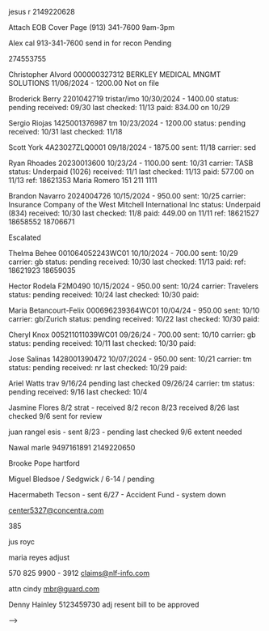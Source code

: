 jesus r
2149220628



Attach EOB
Cover Page
(913) 341-7600
9am-3pm

Alex cal
913-341-7600
send in for recon
Pending

<!-- HS -->
274553755

<!-- Joshua Hayter
WC949G21997
9/27 - 1950.00
sent: 10/03
carrier: LM
status: paid
received: 10/8
last checked: 11/13
paid: 1488.16 - 11/19  -->

Christopher Alvord
000000327312
BERKLEY MEDICAL MNGMT SOLUTIONS
11/06/2024 - 1200.00
Not on file
<!-- status: pending
received: 09/30
last checked: 11/13
paid: 834.00 on 10/29 -->

Broderick Berry
2201042719
tristar/imo
10/30/2024 - 1400.00
status: pending
received: 09/30
last checked: 11/13
paid: 834.00 on 10/29

Sergio Riojas
1425001376987
tm
10/23/2024 - 1200.00
status: pending
received: 10/31
last checked: 11/18
<!-- paid: 834.00 on 10/29 -->

<!-- HS -->

Scott York
4A23027ZLQ0001
09/18/2024 - 1875.00
sent: 11/18
carrier: sed
<!-- status: paid -->
<!-- received: 10/30 -->
<!-- last checked: 11/18 -->
<!-- paid: 1551.00 on 11/12 -->

Ryan Rhoades
20230013600
10/23/24 - 1100.00
sent: 10/31
carrier: TASB
status: Underpaid (1026)
received: 11/1
last checked: 11/13
paid: 577.00 on 11/13
ref: 18621353
Maria Romero
151 211 1111

Brandon Navarro
2024004726
10/15/2024 - 950.00
sent: 10/25
carrier: Insurance Company of the West
Mitchell International Inc
status: Underpaid (834)
received: 10/30
last checked: 11/8
paid: 449.00 on 11/11
ref: 18621527 18658552 18706671

Escalated


Thelma Behee
001064052243WC01
10/10/2024 - 700.00
sent: 10/29
carrier: gb
status: pending
received: 10/30
last checked: 11/13
paid:
ref: 18621923 18659035

Hector Rodela
F2M0490
10/15/2024 - 950.00
sent: 10/24
carrier: Travelers
status: pending
received: 10/24
last checked: 10/30
paid:

Maria Betancourt-Felix
000696239364WC01
10/04/24 - 950.00
sent: 10/10
carrier: gb/Zurich
status: pending
received: 10/22
last checked: 10/30
paid:

Cheryl Knox
005211011039WC01
09/26/24 - 700.00
sent: 10/10
carrier: gb
status: pending
received: 10/11
last checked: 10/30
paid:

Jose Salinas
1428001390472
10/07/2024 - 950.00
sent: 10/21
carrier: tm
status: pending
received: nr
last checked: 10/29
paid:



Ariel Watts trav 9/16/24 pending
last checked 09/26/24
carrier: tm
status: pending
received: 9/16
last checked: 10/4
<!-- paid: 1016 -->

<!-- Jason Gentry
4A2308GPGP60001
11/11/2024 - 125.00
sent: 11/12
carrier: sed
status: paid
received: 11/13
last checked: 11/18
paid: 100.00 on 11/18 -->

<!-- Lucia Sepuvelda
4A2304MRKBT0001
10/08/2024 - 1725.00
sent: 10/28
carrier: sed
status: paid
received: 10/30
last checked: 11/13
paid: 1551.00 on 11/12 -->

<!-- Chad Patterson
949G19347
10/11/24 - 125.00
sent: 10/11
carrier: LM
status: paid
received: 10/11
last checked: 11/08
paid: 125.00 on 11/01  -->

<!-- Melvin Ross
4A240741ZYQ0001
10/18/24 - 600.00
sent: 10/28
carrier: sed
status: paid
received: 10/30
last checked: 11/8
paid: 449.00 on 11/4 -->

<!-- Jason Oldacker
WC204308
10/02/2024 - 1025.00
sent: 10/28
carrier: TMLIRP
status: paid
received:
last checked: 11/8
paid: 950.00 on 11/7 -->

<!-- Donald Mayfield
20230005246
10/14/24 - 2000.00
sent: 10/31
carrier: TASB
status: paid
received: 10/31
last checked: 11/8
paid: 2000.00 on 11/8 -->

<!-- Brent Foxworth
1E01E016621120
10/04/24 - 1400.00
sent: 10/29
carrier: ESIS
status: paid
received: 10/30
last checked: 10/29
paid: 1284.00 on 11/8 -->

<!-- Cynthia Valle
20240013521
10/21/2024 - 125.00
sent: 10/22
carrier: TASB
status: pending
received: 10/24
last checked: 10/30
paid: 100.00 0n 10/29
ref: 18541380 -->

<!-- Juan Barrios
20240013521
10/08/2024 - 950.00
sent: 10/19
carrier: sed
status: pending
received: 10/19
last checked: 10/30
paid: 834.00 on 10/29 -->

<!-- Alan Reza
2230663240
10/15/2024 - 1100.00
sent: 10/21
carrier: Zurich
status: pending
received: 10/21
last checked: 10/30
paid: 1049.00 on 10/25 -->

<!-- Travis Gilder
4A2309KJWNR0001
10/18/24 - 600.00
sent: 10/10
carrier: sed
status: pending
received: 10/23
last checked: 10/29
paid: 449.00 on 10/29 -->

<!-- Melvin Ross NS
4A240741ZYQ0001
10/11/24 - 125.00
sent: 10/11
carrier: sed
status:
received: 10/14
last checked: 10/29
paid: 100.00 on 10/17 -->

<!-- Raven Gant
24DFWEC2730001
sent:
carrier: sed
status: pending
received: 10/09
last checked: 10/29
paid: 1476.00 on 10/16 -->

<!-- jesus rob 1003
VI0000146318
09/24/24
1650.00
sent: 10/03
carrier: sed
status: pending
received: 10/03 - 10/16
last checked: 10/24
paid: 1476.00 10/22 -->

<!-- jesus rob 1003
VI0000146318
09/24/24
1650.00
sent: 10/03
carrier: sed
status: pending
received: 10/03 - 10/16
last checked: 10/24
paid: 1476.00 10/22 -->

<!-- Melvinna Lee
4A2406TSV590001
09/26/24 - 950.00
sent: 10/10
carrier: sed
status: paid
received: 10/11
last checked: 10/18
paid: 834 10/16 -->

<!-- Jose Flores 9/12 tm
1425001368230
08/27/24
last checked 09/26/24
carrier: tm
status: paid
received: 9/12
last checked: 10/18
paid: 10/14 1026.00 -->

<!-- Eufracio Hernandez tm - 8/7 - recon 9/12 nr
1425001373432
07/18/24
carrier: tm
sent: 9/12
status: pending
received: 9/12
last checked: 9/26
paid: 10/14 642.00 -->

Jasmine Flores 8/2 strat - received 8/2 recon 8/23 received 8/26 last checked 9/6 sent for review

juan rangel esis - sent 8/23 - pending last checked 9/6
extent needed

<!-- Edward Daniels - Gallagher Bassett  - 7/7 - 7/17 - $449 - (972) 728-3564 receiving 8/3 denied/ 8/26 denied already
07/18/24
status: paid
received: 9/17
last checked: 10/4
paid: 385 on 9/26 -->

<!-- Adonica Williams 9/16 Medata Hanover pending
7 - 10 days 10/3
Ref #: 433797
carrier: tm
status: pending
received: 9/12
last checked: 10/4
paid: 2118 -->

<!-- Sabrina Johnson
4A2407G977K0001
09/25/24 - 600.00
sent: 10/8
carrier: sed
status: pending
received: 10/9
last checked: 10/18
paid: 10/15 449.00 -->

<!-- maria espinoza 9/13 travelers
last checked 09/26/24
carrier: tm
status: pending
received: 9/13
last checked: 10/14
paid: 834.00 on 10/12 -->

<!-- Yordy Catano
4A2406TSV590001
sent:
carrier: sed
status:
received: 10/4
last checked: 10/10
paid: 449 on 10/11 -->

<!-- Kahalli Cormier
09/12/24 1400
claim #: 221042636
carrier: imo/tristar risk
sent:
status: paid
received:
last checked: 10/14
paid: 1026 on 10/2 -->

<!-- dennis moore 0930
009522000417WC01
sent: 9/30
carrier: gb
status: pending
received: 10/1
last checked: 10/8
paid: 834 0n 10/4

james harsb 0930
002406407559
sent: 9/30
carrier: sed
status: paid
received: 10/2
last checked: 10/8
paid: 834 on 10/7 -->

<!-- grady briggs
claim #: 9706795
carrier: lloyd
sent:
status: pending
received: 9/23
last checked: 10/8
paid: 2250 on 10/4 -->

<!-- Justin Royce zenith - 7/8 - sent 8/8 recon sent 8/23 rece  -->

<!--
alberto cruz tm - 8/13 - pending
1421001385245 -->

<!-- Cullen Riddle 7/31 tm - 8/1 pending
1427001347064 -->

<!-- Tomas Cortinas 8/1 normandy received 8/1 pending -->

Nawal
marle
9497161891
2149220650

<!-- Alice wienke - denied - resubmitted on adjusters end
Metropolitan Area EMS Authority (877) 478-5031 Ext. 3414  -->


<!-- Hank Howard - sent 7/24 - Biberk - nr adj resent through site 8/9 - 8/17 - pending -->

<!-- Joshua Usher - Underpaid -->

<!-- Deniven B - Sent 5/15 - PMA -->
<!-- Jetteah L - Sent 5/28 - Travelers/cbcs claims - bill not received/no case found/injury reported -->
<!-- Wesley Jennings - sent 5/29 cas -->
<!-- Joanna H - sent 5/31 zur -->

<!-- Annisia Nelson / ek health / 6-18 / not received adju -->
<!-- Jason Oldaker / tmlirp / 6-17 / not received adju email -->


<!-- Victor Ford / texas mutual / 6-17 / pending -->


Brooke Pope hartford
<!-- Lilia Campos cas / message left -->
Miguel Bledsoe / Sedgwick / 6-14 / pending
<!-- Gene Baxter / Sunz Insurance Company / sent 6/28 -->

<!-- Jirachai Martin / liberty mutual / 6-17 / pending -->
<!-- Austin Barnes - gb - 6/24 - pending -->

Hacermabeth Tecson - sent 6/27 - Accident Fund - system down


center5327@concentra.com

385


jus royc


maria reyes
adjust

570 825 9900 - 3912
claims@nlf-info.com

attn cindy
mbr@guard.com

Denny Hainley
5123459730 adj resent bill to be approved

<!-- Juan Barrios - sent 7/3 - Sedgwick - received 7/4 - pending adj linda 9727154264 pending
48488040 -->

<!-- T Barrells cas received 8/6 pending -->

<!-- Jose Reyes sed - 202401030139885 - 7/10 - call adj 1476.00 8/9
Alfredo Gonzalez sed 202307270135177 - 7/10 - call adj 08/08 834.00 8/9
call supervisor
9723726122
2149220618
4696241018
9723726189
2149220600

courtney thomas
2149220635 -->

<!-- Terry Zimmerman - sent 7/5 - TMLIRP - denied eob requested -->
<!-- Hacermabeth - received 7/11 - pending
Jessica Boucher
5178974962 -->



<!-- Dustin Green accid down - mbr@accidentfund.com - resent - pending  received 7/16 7/29
Sandra Rice
9728342060 -->

<!-- Hector Rodela - sent 7/15 - Travelers - resent -->






<!-- Nancy Cardona - sent 7/2 - PMA - Conduent - received 7/4 - pending
Julieta Esparza - sent 7/9 - tm beryl 7/9 - pending
2149220600
9727154202 -->

<!-- Carlos Leon - zurich - pending
2148661475 500 on 7/3 + 334 on 8/3
check on cleared -->

<!-- christine rueda 9/13 travelers paid on 9/20 - 834 -->

<!-- hs Danny cruz summit - 8/1 pending - denied no compens - claim closed or settled - 9/5 recon
1400 - on 9-26
1326870083
zelis
877-738-8070
bill id su1-01tx-101357 -->

<!-- hs de la rosa esis 8/7 - pending (8/29) 8/19 - Tiffany Dyson 2147217979 - 5 bc027550
09/12/24 1400
claim #: 1E01E014954092
carrier: esis
sent: 8/7
status: pending
received: 8/19
last checked: 8/29
paid: 9/11 1200  -->

<!-- rosalva
claim #: A00602551
carrier: strategic comp
sent:
status: pending
received: 9/18
last checked: 10/2
paid: 10/1 1412 3002738905 -->

<!-- rosalva adjuster
2118
834
642
642 -->

<!-- Thelma B -  Sent 9/5 - GB - 9/5 - paid on 9/11 834 -->
<!-- Robinson Castillo - sedgwick / sent 9-5 paid 1540 on 9/11
002401401903 -->
<!-- marco guerra 9/12 sed 9/17 834 -->
<!-- hs Johnathan Cartwright tm sent 8/15 - rec 8/19 pending last checked 9/16
1424001377166
081524
274553755
paid 834 -->
<!-- Marlene Gray ccmsi
23D68K605465
7132687816
<!-- fx 2174777417 -->
<!-- 07/16/62
sent 8/8 nr
09/13/24 $1091
check #: 545530863
doc #: 117373 --> -->
<!-- Frances Garza - sent 7/19 - 7/22 - 7/22- full-  Gallagher Bassett - paid 8/27 full
Alexis Valera - sent 7/19 - Sed - 7/24 denied - exceeds recommended amount - paid 9/5 $950 -->
<!-- veronica ubom sorm received 8/6 pending call back in 30 -->
<!-- Thomas cargill - underpaid - recon 5/29 - 6/14 - paid 6/18 500 -->
<!-- Heidi McDowell - reissue check - cleared 7/31/24 -->
<!-- Latonya Shepard - check second date - paid 1000 - cleared -->
<!-- Frances Garza - sent 7/19 - 7/22 - 7/22- full-  Gallagher Bassett -->
<!-- Donald Bunch  Gallagher Bassett - 7/13 - 7/15 - full -->
<!-- Joel Garza 7/31 sed 8/5 - denied charges not covered - recon 8/15 - 834 -->
<!-- carlos leon differe -->
<!-- Gerardo Moreno 7/31 gb - 8/1 - pd 1800 -->
<!-- Lettie Lopez / Sedgwick / full -->
<!-- Maria Reyes / biberk / 6-20 / full 7-11 -->
<!-- Jason Gentry - sent 7/2 - Sedgwick - received 7/2 - pending -->
<!-- Robinson Castillo - reconsideration / sedgwick / 6-17 / pending -->
<!-- Juan Monnarrez - sent 5/27 lm - 6/2 6/4 500 -->
<!-- Nemencio Garcia / Sedgwick / 6-13/ 850 / 6-20 -->
<!-- Farren Lewis - Sent 5/23 - Travelers - 5/22 - 6/1 - 800 -->
<!-- Pamela P - Sent 5/15 - Sedgwick - 5/19 - 5/21 - 800 -->
<!-- Leif D - Sent 5/13 - Creative Risk Fund -->
<!-- Gay G - Sent 5/9 - Sed 002401405612 - 5/10 - 5/15 - 650 -->
<!-- Timothy S - sent 5/27 sed - 5/29 - 6/4 - 1150 -->
<!-- Jennifer R - Sent 5/28 - Sedgwick - 5/29 - 6/3 - 850 -->
<!-- Lauren B - Sent 5/16 - Edwards Risk Management - 5/16 - 6/15 - 650 -->
<!-- Alice Wienke - Sent 5/6 - Metropolitan Area EMS Authority (877) 478-5031 Ext. 3414 can not report claims older than 25 days old tmlirp.org - 6/7 - 350 -->
<!-- Fernando Fuente / Liberty Mutual / 6-7 / 850  -->
<!-- Reginald A - 5/23 - LM - Judy Warner 7158706723/ supervisor 8003000110certified to give IR - 900 - 6/7 -->
